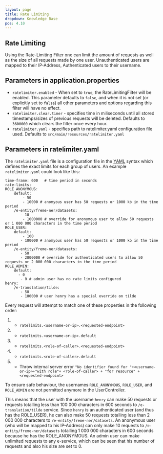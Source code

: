 ```yaml
---
layout: page
title: Rate Limiting
dropdown: Knowledge Base
pos: 4.10
---
```

## Rate Limiting
Using the Rate-Limiting Filter one can limit the amount of requests as well as the size of all requests made by one user.
Unauthenticated users are mapped to their IP-Address, Authenticated users to their username.

## Parameters in application.properties

* `ratelimiter.enabled` - When set to `true`, the RateLimitingFilter will be enabled. This parameter defaults to `false`, and when it is not set (or explicitly set to `false`) all other parameters and options regarding this filter will have no effect.
* `ratelimiter.clear.timer` - specifies time in miliseconds until all stored timestamps/sizes of previous requests will be deleted. Defaults to `3600000` which clears the filter once every hour.
* `ratelimiter.yaml` - specifies path to ratelimiter.yaml configuration file used. Defaults to `src/main/resources/ratelimiter.yaml`

## Parameters in ratelimiter.yaml

The `ratelimiter.yaml` file is a configuration file in the [YAML](https://de.wikipedia.org/wiki/YAML) syntax which defines the exact limits for each group of users.
An example `ratelimiter.yaml` could look like this:

```
time-frame: 600   # time period in seconds
rate-limits:
ROLE_ANONYMOUS:
    default:
        - 50
        - 10000 # anomyous user has 50 requests or 1000 kb in the time period
    /e-entity/freme-ner/datasets:
       - 10
        - 1000000 # override for anonymous user to allow 50 requests or 1 000 000 characters in the time period
ROLE_USER:
    default:
        - 100
       - 100000 # anomyous user has 50 requests or 1000 kb in the time period
    /e-entity/freme-ner/datasets:
       - 50
       - 2000000 # override for authenticated users to allow 50 requests or 2 000 000 characters in the time period
ROLE_ADMIN:
    default:
      - 0
       - 0 # admin user has no rate limits configured
henry:
    /e-translation/tilde:
       - 50
       - 100000 # user henry has a special override on tilde
```

Every request will attempt to match one of these properties in the following order:

1. - `ratelimits.<username-or-ip>.<requested-endpoint>`
2. - `ratelimits.<username-or-ip>.default`
3. - `ratelimits.<role-of-caller>.<requested-endpoint>`
4. - `ratelimits.<role-of-caller>.default`
5. - Throw internal server error `"No identifier found for "+<username-or-ip>+"with role"+ <role-of-caller> + "for resource" + <requested-endpoint>`

To ensure safe behaviour, the usernames `ROLE_ANONYMOUS`, `ROLE_USER`, and `ROLE_ADMIN` are not permitted anymore in the UserController.

This means that the user with the username `henry` can make 50 requests or requests totalling less than 100 000 characters in 600 seconds to `/e-translation/tilde` service. Since `henry` is an authenticated user (and thus has the ROLE_USER), he can also make 50 requests totalling less than 2 000 000 characters to `/e-entity/freme-ner/datasets`.
An anonymous user (who will be mapped to his IP-Address) can only make 10 requests to `/e-entity/freme-ner/datasets` totalling 1 000 000 characters in 600 seconds because he has the ROLE_ANONYMOUS.
An admin user can make unlimited requests to any e-service, which can be seen that his number of requests and also his size are set to 0.